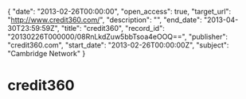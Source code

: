 {
  "date": "2013-02-26T00:00:00", 
  "open_access": true, 
  "target_url": "http://www.credit360.com/", 
  "description": "", 
  "end_date": "2013-04-30T23:59:59Z", 
  "title": "credit360", 
  "record_id": "20130226T000000/08RnLkdZuw5bbTsoa4eOOQ==", 
  "publisher": "credit360.com", 
  "start_date": "2013-02-26T00:00:00Z", 
  "subject": "Cambridge Network"
}

# credit360

